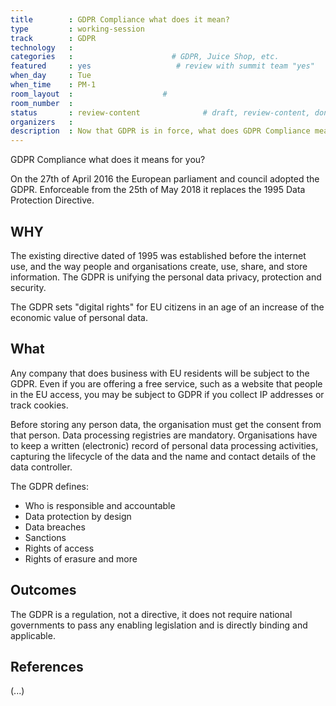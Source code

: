 ```yaml
---
title        : GDPR Compliance what does it mean?
type         : working-session
track        : GDPR
technology   :
categories   :                      # GDPR, Juice Shop, etc.
featured     : yes                   # review with summit team "yes"
when_day     : Tue
when_time    : PM-1
room_layout  :                    #
room_number  :
status       : review-content              # draft, review-content, done
organizers   :
description  : Now that GDPR is in force, what does GDPR Compliance mean and how to measure it
---
```


GDPR Compliance what does it means for you?

On the 27th of April 2016 the European parliament and council adopted the GDPR. Enforceable from the 25th of May 2018 it replaces the 1995 Data Protection Directive.

## WHY

The existing directive dated of 1995 was established before the internet use, and the way people and organisations create, use, share, and store information. The GDPR is unifying the personal data privacy, protection and security.

The GDPR sets "digital rights" for EU citizens in an age of an increase of the economic value of personal data.


## What

Any company that does business with EU residents will be subject to the GDPR. Even if you are offering a free service, such as a website that people in the EU access, you may be subject to GDPR if you collect IP addresses or track cookies.

Before storing any person data, the organisation must get the consent from that person. Data processing registries are mandatory. Organisations have to keep a written (electronic) record of personal data processing activities, capturing the lifecycle of the data and the name and contact details of the data controller.

The GDPR defines:

-	Who is responsible and accountable
-	Data protection by design
-	Data breaches
-	Sanctions
-	Rights of access
-	Rights of erasure and more



## Outcomes

The GDPR is a regulation, not a directive, it does not require national governments to pass any enabling legislation and is directly binding and applicable.

## References

(...)
